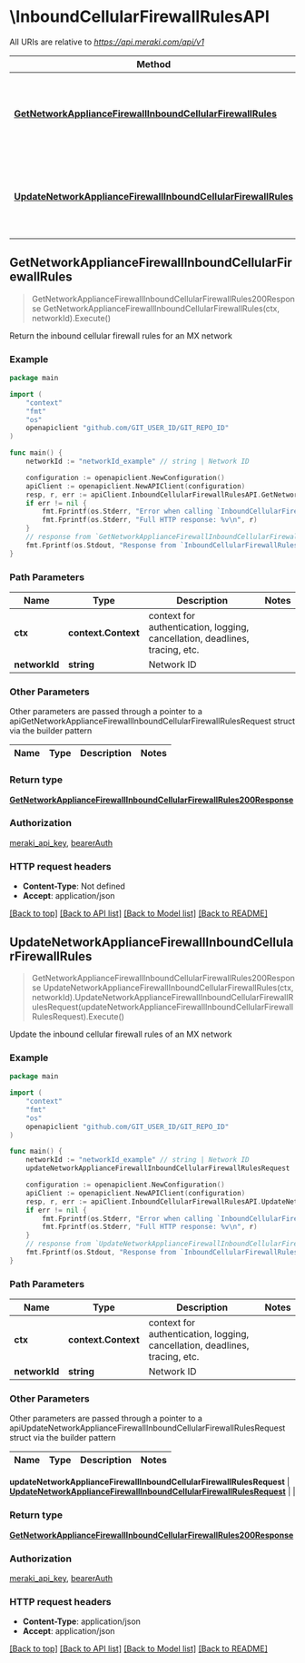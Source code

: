 # \InboundCellularFirewallRulesAPI

All URIs are relative to *https://api.meraki.com/api/v1*

Method | HTTP request | Description
------------- | ------------- | -------------
[**GetNetworkApplianceFirewallInboundCellularFirewallRules**](InboundCellularFirewallRulesAPI.md#GetNetworkApplianceFirewallInboundCellularFirewallRules) | **Get** /networks/{networkId}/appliance/firewall/inboundCellularFirewallRules | Return the inbound cellular firewall rules for an MX network
[**UpdateNetworkApplianceFirewallInboundCellularFirewallRules**](InboundCellularFirewallRulesAPI.md#UpdateNetworkApplianceFirewallInboundCellularFirewallRules) | **Put** /networks/{networkId}/appliance/firewall/inboundCellularFirewallRules | Update the inbound cellular firewall rules of an MX network



## GetNetworkApplianceFirewallInboundCellularFirewallRules

> GetNetworkApplianceFirewallInboundCellularFirewallRules200Response GetNetworkApplianceFirewallInboundCellularFirewallRules(ctx, networkId).Execute()

Return the inbound cellular firewall rules for an MX network



### Example

```go
package main

import (
	"context"
	"fmt"
	"os"
	openapiclient "github.com/GIT_USER_ID/GIT_REPO_ID"
)

func main() {
	networkId := "networkId_example" // string | Network ID

	configuration := openapiclient.NewConfiguration()
	apiClient := openapiclient.NewAPIClient(configuration)
	resp, r, err := apiClient.InboundCellularFirewallRulesAPI.GetNetworkApplianceFirewallInboundCellularFirewallRules(context.Background(), networkId).Execute()
	if err != nil {
		fmt.Fprintf(os.Stderr, "Error when calling `InboundCellularFirewallRulesAPI.GetNetworkApplianceFirewallInboundCellularFirewallRules``: %v\n", err)
		fmt.Fprintf(os.Stderr, "Full HTTP response: %v\n", r)
	}
	// response from `GetNetworkApplianceFirewallInboundCellularFirewallRules`: GetNetworkApplianceFirewallInboundCellularFirewallRules200Response
	fmt.Fprintf(os.Stdout, "Response from `InboundCellularFirewallRulesAPI.GetNetworkApplianceFirewallInboundCellularFirewallRules`: %v\n", resp)
}
```

### Path Parameters


Name | Type | Description  | Notes
------------- | ------------- | ------------- | -------------
**ctx** | **context.Context** | context for authentication, logging, cancellation, deadlines, tracing, etc.
**networkId** | **string** | Network ID | 

### Other Parameters

Other parameters are passed through a pointer to a apiGetNetworkApplianceFirewallInboundCellularFirewallRulesRequest struct via the builder pattern


Name | Type | Description  | Notes
------------- | ------------- | ------------- | -------------


### Return type

[**GetNetworkApplianceFirewallInboundCellularFirewallRules200Response**](GetNetworkApplianceFirewallInboundCellularFirewallRules200Response.md)

### Authorization

[meraki_api_key](../README.md#meraki_api_key), [bearerAuth](../README.md#bearerAuth)

### HTTP request headers

- **Content-Type**: Not defined
- **Accept**: application/json

[[Back to top]](#) [[Back to API list]](../README.md#documentation-for-api-endpoints)
[[Back to Model list]](../README.md#documentation-for-models)
[[Back to README]](../README.md)


## UpdateNetworkApplianceFirewallInboundCellularFirewallRules

> GetNetworkApplianceFirewallInboundCellularFirewallRules200Response UpdateNetworkApplianceFirewallInboundCellularFirewallRules(ctx, networkId).UpdateNetworkApplianceFirewallInboundCellularFirewallRulesRequest(updateNetworkApplianceFirewallInboundCellularFirewallRulesRequest).Execute()

Update the inbound cellular firewall rules of an MX network



### Example

```go
package main

import (
	"context"
	"fmt"
	"os"
	openapiclient "github.com/GIT_USER_ID/GIT_REPO_ID"
)

func main() {
	networkId := "networkId_example" // string | Network ID
	updateNetworkApplianceFirewallInboundCellularFirewallRulesRequest := *openapiclient.NewUpdateNetworkApplianceFirewallInboundCellularFirewallRulesRequest() // UpdateNetworkApplianceFirewallInboundCellularFirewallRulesRequest |  (optional)

	configuration := openapiclient.NewConfiguration()
	apiClient := openapiclient.NewAPIClient(configuration)
	resp, r, err := apiClient.InboundCellularFirewallRulesAPI.UpdateNetworkApplianceFirewallInboundCellularFirewallRules(context.Background(), networkId).UpdateNetworkApplianceFirewallInboundCellularFirewallRulesRequest(updateNetworkApplianceFirewallInboundCellularFirewallRulesRequest).Execute()
	if err != nil {
		fmt.Fprintf(os.Stderr, "Error when calling `InboundCellularFirewallRulesAPI.UpdateNetworkApplianceFirewallInboundCellularFirewallRules``: %v\n", err)
		fmt.Fprintf(os.Stderr, "Full HTTP response: %v\n", r)
	}
	// response from `UpdateNetworkApplianceFirewallInboundCellularFirewallRules`: GetNetworkApplianceFirewallInboundCellularFirewallRules200Response
	fmt.Fprintf(os.Stdout, "Response from `InboundCellularFirewallRulesAPI.UpdateNetworkApplianceFirewallInboundCellularFirewallRules`: %v\n", resp)
}
```

### Path Parameters


Name | Type | Description  | Notes
------------- | ------------- | ------------- | -------------
**ctx** | **context.Context** | context for authentication, logging, cancellation, deadlines, tracing, etc.
**networkId** | **string** | Network ID | 

### Other Parameters

Other parameters are passed through a pointer to a apiUpdateNetworkApplianceFirewallInboundCellularFirewallRulesRequest struct via the builder pattern


Name | Type | Description  | Notes
------------- | ------------- | ------------- | -------------

 **updateNetworkApplianceFirewallInboundCellularFirewallRulesRequest** | [**UpdateNetworkApplianceFirewallInboundCellularFirewallRulesRequest**](UpdateNetworkApplianceFirewallInboundCellularFirewallRulesRequest.md) |  | 

### Return type

[**GetNetworkApplianceFirewallInboundCellularFirewallRules200Response**](GetNetworkApplianceFirewallInboundCellularFirewallRules200Response.md)

### Authorization

[meraki_api_key](../README.md#meraki_api_key), [bearerAuth](../README.md#bearerAuth)

### HTTP request headers

- **Content-Type**: application/json
- **Accept**: application/json

[[Back to top]](#) [[Back to API list]](../README.md#documentation-for-api-endpoints)
[[Back to Model list]](../README.md#documentation-for-models)
[[Back to README]](../README.md)

